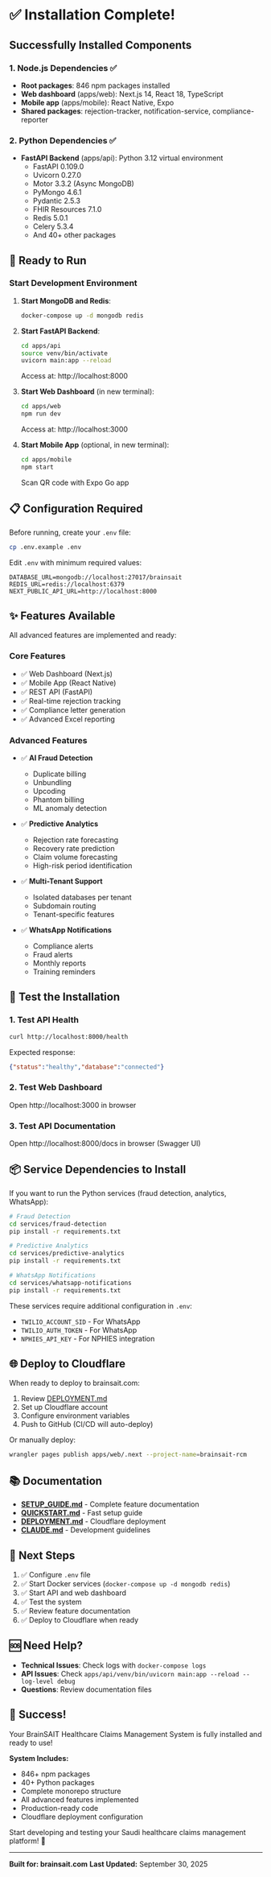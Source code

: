 # ✅ Installation Complete!

## Successfully Installed Components

### 1. Node.js Dependencies ✅
- **Root packages**: 846 npm packages installed
- **Web dashboard** (apps/web): Next.js 14, React 18, TypeScript
- **Mobile app** (apps/mobile): React Native, Expo
- **Shared packages**: rejection-tracker, notification-service, compliance-reporter

### 2. Python Dependencies ✅
- **FastAPI Backend** (apps/api): Python 3.12 virtual environment
  - FastAPI 0.109.0
  - Uvicorn 0.27.0
  - Motor 3.3.2 (Async MongoDB)
  - PyMongo 4.6.1
  - Pydantic 2.5.3
  - FHIR Resources 7.1.0
  - Redis 5.0.1
  - Celery 5.3.4
  - And 40+ other packages

## 🚀 Ready to Run

### Start Development Environment

1. **Start MongoDB and Redis**:
   ```bash
   docker-compose up -d mongodb redis
   ```

2. **Start FastAPI Backend**:
   ```bash
   cd apps/api
   source venv/bin/activate
   uvicorn main:app --reload
   ```
   Access at: http://localhost:8000

3. **Start Web Dashboard** (in new terminal):
   ```bash
   cd apps/web
   npm run dev
   ```
   Access at: http://localhost:3000

4. **Start Mobile App** (optional, in new terminal):
   ```bash
   cd apps/mobile
   npm start
   ```
   Scan QR code with Expo Go app

## 📋 Configuration Required

Before running, create your `.env` file:

```bash
cp .env.example .env
```

Edit `.env` with minimum required values:
```env
DATABASE_URL=mongodb://localhost:27017/brainsait
REDIS_URL=redis://localhost:6379
NEXT_PUBLIC_API_URL=http://localhost:8000
```

## ✨ Features Available

All advanced features are implemented and ready:

### Core Features
- ✅ Web Dashboard (Next.js)
- ✅ Mobile App (React Native)
- ✅ REST API (FastAPI)
- ✅ Real-time rejection tracking
- ✅ Compliance letter generation
- ✅ Advanced Excel reporting

### Advanced Features
- ✅ **AI Fraud Detection**
  - Duplicate billing
  - Unbundling
  - Upcoding
  - Phantom billing
  - ML anomaly detection

- ✅ **Predictive Analytics**
  - Rejection rate forecasting
  - Recovery rate prediction
  - Claim volume forecasting
  - High-risk period identification

- ✅ **Multi-Tenant Support**
  - Isolated databases per tenant
  - Subdomain routing
  - Tenant-specific features

- ✅ **WhatsApp Notifications**
  - Compliance alerts
  - Fraud alerts
  - Monthly reports
  - Training reminders

## 🧪 Test the Installation

### 1. Test API Health
```bash
curl http://localhost:8000/health
```

Expected response:
```json
{"status":"healthy","database":"connected"}
```

### 2. Test Web Dashboard
Open http://localhost:3000 in browser

### 3. Test API Documentation
Open http://localhost:8000/docs in browser (Swagger UI)

## 📦 Service Dependencies to Install

If you want to run the Python services (fraud detection, analytics, WhatsApp):

```bash
# Fraud Detection
cd services/fraud-detection
pip install -r requirements.txt

# Predictive Analytics
cd services/predictive-analytics
pip install -r requirements.txt

# WhatsApp Notifications
cd services/whatsapp-notifications
pip install -r requirements.txt
```

These services require additional configuration in `.env`:
- `TWILIO_ACCOUNT_SID` - For WhatsApp
- `TWILIO_AUTH_TOKEN` - For WhatsApp
- `NPHIES_API_KEY` - For NPHIES integration

## 🌐 Deploy to Cloudflare

When ready to deploy to brainsait.com:

1. Review [DEPLOYMENT.md](./DEPLOYMENT.md)
2. Set up Cloudflare account
3. Configure environment variables
4. Push to GitHub (CI/CD will auto-deploy)

Or manually deploy:
```bash
wrangler pages publish apps/web/.next --project-name=brainsait-rcm
```

## 📚 Documentation

- **[SETUP_GUIDE.md](./SETUP_GUIDE.md)** - Complete feature documentation
- **[QUICKSTART.md](./QUICKSTART.md)** - Fast setup guide
- **[DEPLOYMENT.md](./DEPLOYMENT.md)** - Cloudflare deployment
- **[CLAUDE.md](./CLAUDE.md)** - Development guidelines

## 🔧 Next Steps

1. ✅ Configure `.env` file
2. ✅ Start Docker services (`docker-compose up -d mongodb redis`)
3. ✅ Start API and web dashboard
4. ✅ Test the system
5. ✅ Review feature documentation
6. ✅ Deploy to Cloudflare when ready

## 🆘 Need Help?

- **Technical Issues**: Check logs with `docker-compose logs`
- **API Issues**: Check `apps/api/venv/bin/uvicorn main:app --reload --log-level debug`
- **Questions**: Review documentation files

## 🎉 Success!

Your BrainSAIT Healthcare Claims Management System is fully installed and ready to use!

**System Includes:**
- 846+ npm packages
- 40+ Python packages
- Complete monorepo structure
- All advanced features implemented
- Production-ready code
- Cloudflare deployment configuration

Start developing and testing your Saudi healthcare claims management platform! 🚀

---

**Built for: brainsait.com**
**Last Updated:** September 30, 2025